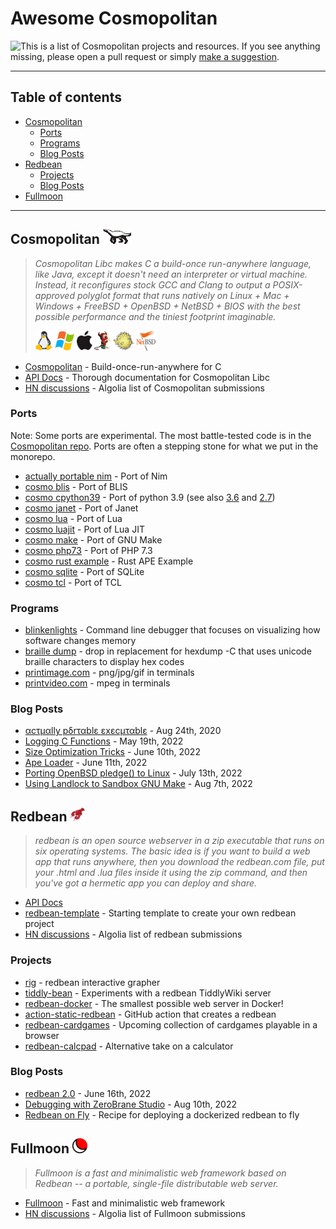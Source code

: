 # Awesome Cosmopolitan

<img align="left" src="https://user-images.githubusercontent.com/118710/185776068-c1ddea8e-74ac-4214-9f2b-7a3902bf64d7.png">

This is a list of Cosmopolitan projects and resources. If you see anything missing, please open a pull request or simply [make a suggestion](https://github.com/shmup/awesome-cosmopolitan/discussions/new?category=suggestion).

------

## Table of contents

- [Cosmopolitan](#cosmopolitan-)
  - [Ports](#ports)
  - [Programs](#programs)
  - [Blog Posts](#blog-posts)
- [Redbean](#redbean-)
  - [Projects](#projects)
  - [Blog Posts](#blog-posts-1)
- [Fullmoon](#fullmoon-)

------

## Cosmopolitan ![image redbean](images/honeybadger_smaller.png) 

> _Cosmopolitan Libc makes C a build-once run-anywhere language, like Java, except it doesn't need an interpreter or virtual machine. Instead, it reconfigures stock GCC and Clang to output a POSIX-approved polyglot format that runs natively on Linux + Mac + Windows + FreeBSD + OpenBSD + NetBSD + BIOS with the best possible performance and the tiniest footprint imaginable._
>
> ![image operating systems](images/operatingsystems.png "operating systems")

- [Cosmopolitan](https://github.com/jart/cosmopolitan) - Build-once-run-anywhere for C
- [API Docs](https://justine.lol/cosmopolitan/documentation.html) - Thorough documentation for Cosmopolitan Libc
- [HN discussions](https://hn.algolia.com/?query=cosmoplitan+libc) - Algolia list of Cosmopolitan submissions

### Ports

Note: Some ports are experimental. The most battle-tested code is in the [Cosmopolitan repo](https://github.com/jart/cosmopolitan). Ports are often a stepping stone for what we put in the monorepo.

- [actually portable nim](https://github.com/gnu-enjoyer/ActuallyPortableNim) - Port of Nim
- [cosmo blis](https://github.com/ahgamut/blis/tree/cosmopolitan) - Port of BLIS
- [cosmo cpython39](https://github.com/ahgamut/cpython/tree/cosmo_py39) - Port of python 3.9 (see also [3.6](https://github.com/ahgamut/cpython/tree/cosmo_py39) and [2.7](https://github.com/ahgamut/cpython/tree/cosmo_py39))
- [cosmo janet](https://github.com/ahgamut/janet/tree/cosmopolitan) - Port of Janet
- [cosmo lua](https://github.com/ahgamut/lua/tree/cosmopolitan) - Port of Lua
- [cosmo luajit](https://github.com/ahgamut/LuaJIT-cosmo) - Port of Lua JIT
- [cosmo make](https://github.com/ahgamut/gnu-make-cosmopolitan) - Port of GNU Make
- [cosmo php73](https://github.com/ahgamut/php-src/tree/cosmo_php73) - Port of  PHP 7.3
- [cosmo rust example](https://github.com/ahgamut/rust-ape-example) - Rust APE Example
- [cosmo sqlite](https://github.com/ahgamut/sqlite/tree/cosmopolitan) - Port of SQLite
- [cosmo tcl](https://github.com/ahgamut/tcl/tree/cosmopolitan) - Port of TCL

### Programs

- [blinkenlights](https://justine.lol/blinkenlights/) - Command line debugger that focuses on visualizing how software changes memory
- [braille dump](https://justine.lol/braille/) - drop in replacement for hexdump -C that uses unicode braille characters to display hex codes
- [printimage.com](https://justine.lol/printimage.html) - png/jpg/gif in terminals
- [printvideo.com](https://justine.lol/printvideo.html) - mpeg in terminals

### Blog Posts

- [αcτµαlly pδrταblε εxεcµταblε](https://justine.lol/ape.html) - Aug 24th, 2020
- [Logging C Functions](https://justine.lol/ftrace/) - May 19th, 2022
- [Size Optimization Tricks](https://justine.lol/sizetricks/) - June 10th, 2022
- [Ape Loader](https://justine.lol/apeloader/) - June 11th, 2022
- [Porting OpenBSD pledge() to Linux](https://justine.lol/pledge/) - July 13th, 2022
- [Using Landlock to Sandbox GNU Make](https://justine.lol/make/) - Aug 7th, 2022

## Redbean ![image redbean](images/redbean.png) 

> _redbean is an open source webserver in a zip executable that runs on six operating systems. The basic idea is if you want to build a web app that runs anywhere, then you download the redbean.com file, put your .html and .lua files inside it using the zip command, and then you've got a hermetic app you can deploy and share._

- [API Docs](https://redbean.dev/)
- [redbean-template](https://github.com/ProducerMatt/redbean-template) - Starting template to create your own redbean project
- [HN discussions](https://hn.algolia.com/?query=redbean) - Algolia list of redbean submissions

### Projects
- [rig](https://github.com/cdrubin/rig) - redbean interactive grapher
- [tiddly-bean](https://github.com/amreus/tiddly-bean) - Experiments with a redbean TiddlyWiki server
- [redbean-docker](https://github.com/kissgyorgy/redbean-docker) - The smallest possible web server in Docker!
- [action-static-redbean](https://github.com/TimonLukas/action-static-redbean) - GitHub action that creates a redbean
- [redbean-cardgames](https://github.com/shmup/redbean-cardgames) - Upcoming collection of cardgames playable in a browser
- [redbean-calcpad](https://github.com/shmup/redbean-calcpad) - Alternative take on a calculator

### Blog Posts

- [redbean 2.0](https://justine.lol/redbean2/) - June 16th, 2022
- [Debugging with ZeroBrane Studio](https://news.ycombinator.com/item?id=32484206) - Aug 10th, 2022
- [Redbean on Fly](https://til.simonwillison.net/fly/redbean-on-fly) - Recipe for deploying a dockerized redbean to fly


## Fullmoon ![image fullmoon](images/fullmoon.png) 

> _Fullmoon is a fast and minimalistic web framework based on Redbean -- a portable, single-file distributable web server._

- [Fullmoon](https://github.com/pkulchenko/fullmoon) - Fast and minimalistic web framework
- [HN discussions](https://hn.algolia.com/?query=fullmoon+framework) - Algolia list of Fullmoon submissions
